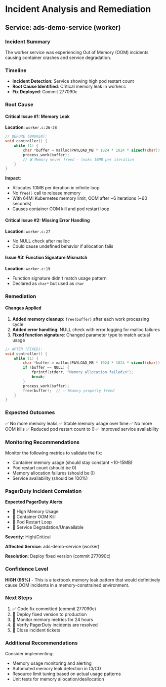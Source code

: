 # Incident Analysis and Remediation

## Service: ads-demo-service (worker)

### Incident Summary
The worker service was experiencing Out of Memory (OOM) incidents causing container crashes and service degradation.

### Timeline
- **Incident Detection**: Service showing high pod restart count
- **Root Cause Identified**: Critical memory leak in worker.c
- **Fix Deployed**: Commit 277090c

### Root Cause

#### Critical Issue #1: Memory Leak
**Location**: `worker.c:26-28`
```c
// BEFORE (BROKEN):
void controller() {
    while (1) {
        char *buffer = malloc(PAYLOAD_MB * 1024 * 1024 * sizeof(char));
        process_work(buffer);
        // ❌ Memory never freed - leaks 10MB per iteration
    }
}
```

**Impact**: 
- Allocates 10MB per iteration in infinite loop
- No `free()` call to release memory
- With 64Mi Kubernetes memory limit, OOM after ~6 iterations (~60 seconds)
- Causes container OOM kill and pod restart loop

#### Critical Issue #2: Missing Error Handling
**Location**: `worker.c:27`
- No NULL check after malloc
- Could cause undefined behavior if allocation fails

#### Issue #3: Function Signature Mismatch
**Location**: `worker.c:19`
- Function signature didn't match usage pattern
- Declared as `char*` but used as `char`

### Remediation

#### Changes Applied
1. **Added memory cleanup**: `free(buffer)` after each work processing cycle
2. **Added error handling**: NULL check with error logging for malloc failures
3. **Fixed function signature**: Changed parameter type to match actual usage

```c
// AFTER (FIXED):
void controller() {
    while (1) {
        char *buffer = malloc(PAYLOAD_MB * 1024 * 1024 * sizeof(char));
        if (buffer == NULL) {
            fprintf(stderr, "Memory allocation failed\n");
            break;
        }
        process_work(buffer);
        free(buffer);  // ✅ Memory properly freed
    }
}
```

### Expected Outcomes
✅ No more memory leaks
✅ Stable memory usage over time
✅ No more OOM kills
✅ Reduced pod restart count to 0
✅ Improved service availability

### Monitoring Recommendations
Monitor the following metrics to validate the fix:
- Container memory usage (should stay constant ~10-15MB)
- Pod restart count (should be 0)
- Memory allocation failures (should be 0)
- Service availability (should be 100%)

### PagerDuty Incident Correlation
**Expected PagerDuty Alerts**:
- 🔴 High Memory Usage
- 🔴 Container OOM Kill
- 🔴 Pod Restart Loop
- 🔴 Service Degradation/Unavailable

**Severity**: High/Critical

**Affected Service**: ads-demo-service (worker)

**Resolution**: Deploy fixed version (commit 277090c)

### Confidence Level
**HIGH (95%)** - This is a textbook memory leak pattern that would definitively cause OOM incidents in a memory-constrained environment.

### Next Steps
1. ✅ Code fix committed (commit 277090c)
2. 🔄 Deploy fixed version to production
3. 🔄 Monitor memory metrics for 24 hours
4. 🔄 Verify PagerDuty incidents are resolved
5. 🔄 Close incident tickets

### Additional Recommendations
Consider implementing:
- Memory usage monitoring and alerting
- Automated memory leak detection in CI/CD
- Resource limit tuning based on actual usage patterns
- Unit tests for memory allocation/deallocation
